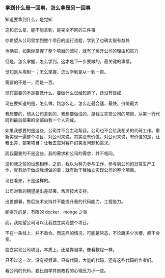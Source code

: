### 拿到什么是一回事，怎么拿是另一回事

知道要拿到什么，是觉知

这和怎么拿，能不能拿到，是完全不同的三件事



你希望从公司里学到整个项目的运行流程，学到了也确实很有益处

也确实，如果你掌握了整个项目的流程，就有了离开公司的理由和实力



但是，怎么掌握，怎么学到。这才是下一步要做的，最关键的事情。



觉知是从零到一；怎么掌握，怎么学到是从一到一百。

需要的不是一，而是一百。

现在需要的不是要做什么，要做什么已经知道了，还没有做成

现在要知道的是，怎么做。路怎么走，怎么走最合适，最快，价值最大



我想要的，想从公司拿到的，我想要做成的，是独立实现公司的项目，从第一行代码到最后部署的全部由我一个人完成。

如果我想要的是这些，公司并不会主动帮我，公司也不会给我相关的代码工作。重新实现一遍整个项目，对公司来说，其实没有价值。对公司来说，有价值的是，让我出差，部署项目；让我去应对客户的突发问题和需求。

而我需要的不是这些，我的需求和公司的需求，并不相同。

这和我之前的设想相悖，之前，我以为努力参与工作，参与到公司的日常生产工作，就有助于做成我想做的事；就有助于我独立实现公司的整个项目。

现在看来，不是这样的。

公司对我的期望是出差部署，售后技术支持。

出差部署，售后技术支持并不能提升我的代码能力，工程能力。

能提升的是，有限的 docker，mongo 之类

而，我期望公司可以让我独立实现整个项目。



不在一条线上，并不重合。而这样的情况，可能是常态，不论跳多少次槽，都不会变。



独立实现公司项目，本质上，还是靠自学。像看教程一样。

只不过这一次，没有视频课，只有代码，大量的代码，还有这些代码的作者们。

看公司的代码，要比自学其他教程的心理压力小一些。